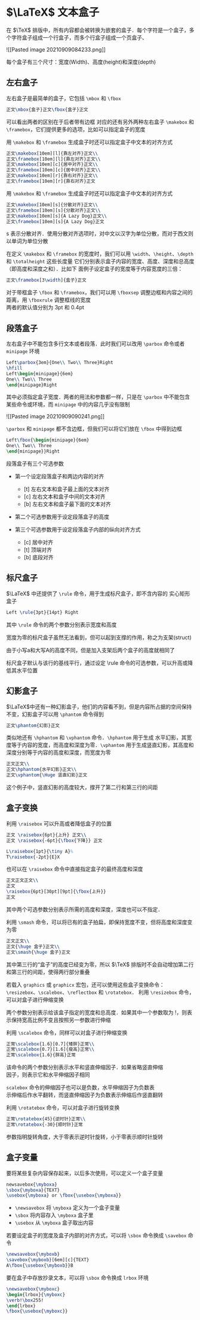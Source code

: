 # $\LaTeX$ 文本盒子
在 $\TeX$ 排版中，所有内容都会被转换为嵌套的盒子．每个字符是一个盒子，多个字符盒子组成一个行盒子，而多个行盒子组成一个页盒子、

![[Pasted image 20210909084233.png]]

每个盒子有三个尺寸：宽度(Width)、高度(height)和深度(depth)


## 左右盒子
左右盒子是最简单的盒子，它包括 `\mbox` 和 `\fbox`
```tex
正文\mbox{盒子}正文\fbox{盒子}正文
```
可以看出两者的区别在于后者带有边框
对应的还有另外两种左右盒子 `\makebox` 和 `\framebox`，它们提供更多的选项，比如可以指定盒子的宽度

用 `\makebox` 和 `\framebox` 生成盒子时还可以指定盒子中文本的对齐方式
```tex
正文\makebox[10em][l]{靠左对齐}正文\\  
正文\framebox[10em][l]{靠左对齐}正文\\  
正文\makebox[10em][c]{居中对齐}正文\\  
正文\framebox[10em][c]{居中对齐}正文\\  
正文\makebox[10em][r]{靠右对齐}正文\\  
正文\framebox[10em][r]{靠右对齐}正文
```

用 `\makebox` 和 `\framebox` 生成盒子时还可以指定盒子中文本的对齐方式
```tex
正文\makebox[10em][s]{分散对齐}正文\\  
正文\framebox[10em][s]{分散对齐}正文\\  
正文\makebox[10em][s]{A Lazy Dog}正文\\  
正文\framebox[10em][s]{A Lazy Dog}正文
```
s 表示分散对齐．使用分散对齐选项时，对中文以汉字为单位分散，而对于西文则以单词为单位分散

在定义 `\makebox` 和 `\framebox` 的宽度时，我们可以用 `\width`、`\height`、`\depth` 和 `\totalheight` 这些长度量
它们分别表示盒子内容的宽度、高度、深度和总高度（即高度和深度之和）．比如下  面例子设定盒子的宽度等于内容宽度的三倍：
```tex
正文\framebox[3\width]{盒子}正文
```

对于带框盒子 `\fbox` 和 `\framebox`，我们可以用 `\fboxsep` 调整边框和内容之间的距离，用 `\fboxrule` 调整框线的宽度  
两者的默认值分别为 3pt 和 0.4pt

## 段落盒子
左右盒子中不能包含多行文本或者段落．此时我们可以改用 `\parbox` 命令或者 `minipage` 环境
```tex
Left\parbox{3em}{One\\ Two\\ Three}Right  
\hfill  
Left\begin{minipage}{6em}  
One\\ Two\\ Three  
\end{minipage}Right
```
其中必须指定盒子宽度．两者的用法和参数都一样，只是在 `\parbox` 中不能包含某些命令或环境，而 `minipage` 中的内容几乎没有限制

![[Pasted image 20210909090241.png]]

`\parbox` 和 `minipage` 都不含边框，但我们可以将它们放在 `\fbox`  中得到边框
```tex
Left\fbox{\begin{minipage}{6em}  
One\\ Two\\ Three  
\end{minipage}}Right
```
段落盒子有三个可选参数
+ 第一个设定段落盒子和两边内容的对齐
	+ \[t] 左右文本和盒子最上面的文本对齐
	+ \[c] 左右文本和盒子中间的文本对齐
	+ \[b] 左右文本和盒子最下面的文本对齐 

+ 第二个可选参数用于设定段落盒子的高度
+ 第三个可选参数用于设定段落盒子内部的纵向对齐方式
	+ \[c] 居中对齐
	+ \[t] 顶端对齐
	+ \[b] 底段对齐

## 标尺盒子
$\LaTeX$ 中还提供了 `\rule` 命令，用于生成标尺盒子，即不含内容的 实心矩形盒子

```tex
Left \rule{3pt}{14pt} Right
```

其中 `\rule` 命令的两个参数分别表示宽度和高度

宽度为零的标尺盒子虽然无法看到，但可以起到支撑的作用，称之为支架(struct)

由于小写a和大写A的高度不同，但是加入支架后两个盒子的高度就相同了

标尺盒子默认与该行的基线平行，通过设定 \rule 命令的可选参数，可以升高或降低其水平位置


## 幻影盒子
$\LaTeX$中还有一种幻影盒子，他们的内容看不到，但是内容所占据的空间保持不变，幻影盒子可以用 `\phantom` 命令得到

```tex
正文\phantom{幻影}正文
```

类似地还有 `\hphantom` 和 `\vphantom` 命令．`\hphantom` 用于生成 水平幻影，其宽度等于内容的宽度，而高度和深度为零．`\vphantom` 用于生成竖直幻影，其高度和深度分别等于内容的高度和深度，而宽度为零

```tex
正文正文\\  
正文\hphantom{水平幻影}正文\\  
正文\vphantom{\Huge 竖直幻影}正文
```
这个例子中，竖直幻影的高度较大，撑开了第二行和第三行的间距

## 盒子变换
利用 `\raisebox` 可以升高或者降低盒子的位置

```tex
正文 \raisebox{6pt}{上升} 正文\\  
正文 \raisebox{-6pt}{\fbox{下降}} 正文

L\raisebox{1pt}{\tiny A}%  
T\raisebox{-2pt}{E}X
```

也可以在 `\raisebox` 命令中直接指定盒子的最终高度和深度
```tex
正文正文正文\\  
正文  
\raisebox{6pt}[30pt][9pt]{\fbox{上升}}  
正文
```
其中两个可选参数分别表示所需的高度和深度，深度也可以不指定．

利用 `\smash` 命令，可以将已有的盒子拍扁，即保持宽度不变，但将高度和深度变为零

```tex
正文正文\\  
正文{\huge 盒子}正文\\  
正文\smash{\huge 盒子}正文
```

其中第三行的“盒子”的高度已经变为零，所以 $\TeX$ 排版时不会自动增加第二行和第三行的间距，使得两行部分重叠

若载入 `graphics` 或 `graphicx` 宏包，还可以使用这些盒子变换命令：`\resizebox`、`\scalebox`、`\reflectbox` 和 `\rotatebox`． 利用 `\resizebox` 命令，可以对盒子进行伸缩变换

两个参数分别表示给该盒子指定的宽度和总高度．如果其中一个参数取为 !，则表示保持宽高比例不变且按照另一参数进行伸缩

利用 `\scalebox` 命令，同样可以对盒子进行伸缩变换
```tex
正常\scalebox{1.6}[0.7]{矮胖}正常\\  
正常\scalebox{0.7}[1.6]{瘦高}正常\\  
正常\scalebox{1.6}{胖高}正常
```
该命令的两个参数分别表示水平和竖直伸缩因子．如果省略竖直伸缩  
因子，则表示它和水平伸缩因子相同

`scalebox` 命令的伸缩因子也可以是负数，水平伸缩因子为负数表  
示伸缩后作水平翻转，而竖直伸缩因子为负数表示伸缩后作竖直翻转

利用 `\rotatebox` 命令，可以对盒子进行旋转变换
```tex
正常\rotatebox{45}{逆时针}正常\\  
正常\rotatebox{-30}{顺时针}正常
```
参数指明旋转角度，大于零表示逆时针旋转，小于零表示顺时针旋转

## 盒子变量
要将某些复杂内容保存起来，以后多次使用，可以定义一个盒子变量
```tex
newsavebox{\myboxa}  
\sbox{\myboxa}{TEXT}  
\usebox{\myboxa} or \fbox{\usebox{\myboxa}}
```
+ `\newsavebox` 将 `\myboxa` 定义为一个盒子变量
+ `\sbox` 将内容存入 `\myboxa` 盒子里
+ `\usebox` 从 `\myboxa` 盒子取出内容

若要设定盒子的宽度及盒子内部的对齐方式，可以将 `\sbox` 命令换成 `\savebox` 命令
```tex
\newsavebox{\myboxb}  
\savebox{\myboxb}[6em][c]{TEXT}  
A\fbox{\usebox{\myboxb}}B
```
要在盒子中存放抄录文本，可以将 `\sbox` 命令换成 `lrbox` 环境

```tex
\newsavebox{\myboxc}  
\begin{lrbox}{\myboxc}  
\verb!\box255!  
\end{lrbox}  
\fbox{\usebox{\myboxc}}
```
